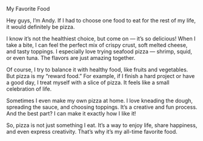 My Favorite Food

Hey guys, I’m Andy.
If I had to choose one food to eat for the rest of my life, it would definitely be pizza.

I know it’s not the healthiest choice, but come on — it’s so delicious! When I take a bite, I can feel the perfect mix of crispy crust, soft melted cheese, and tasty toppings. I especially love trying seafood pizza — shrimp, squid, or even tuna. The flavors are just amazing together.

Of course, I try to balance it with healthy food, like fruits and vegetables. But pizza is my “reward food.” For example, if I finish a hard project or have a good day, I treat myself with a slice of pizza. It feels like a small celebration of life.

Sometimes I even make my own pizza at home. I love kneading the dough, spreading the sauce, and choosing toppings. It’s a creative and fun process. And the best part? I can make it exactly how I like it!

So, pizza is not just something I eat. It’s a way to enjoy life, share happiness, and even express creativity. That’s why it’s my all-time favorite food.